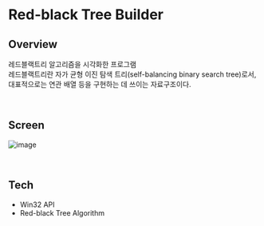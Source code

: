 # Red-black Tree Builder

## Overview
레드블랙트리 알고리즘을 시각화한 프로그램 <br>
레드블랙트리란 자가 균형 이진 탐색 트리(self-balancing binary search tree)로서, 대표적으로는 연관 배열 등을 구현하는 데 쓰이는 자료구조이다.

<br>

## Screen

![image](https://user-images.githubusercontent.com/51254582/200110261-99918349-bf0f-4229-8116-e41e4e991031.png)

<br>

## Tech
* Win32 API
* Red-black Tree Algorithm

